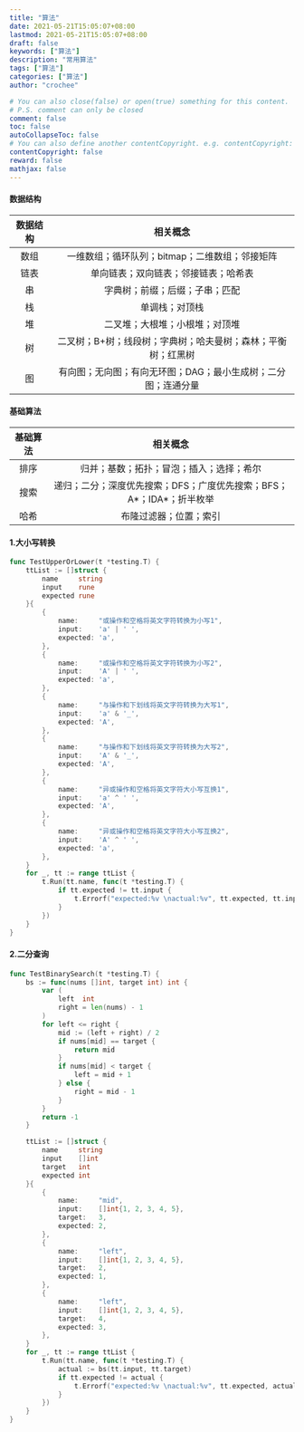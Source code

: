 ```yaml
---
title: "算法"
date: 2021-05-21T15:05:07+08:00
lastmod: 2021-05-21T15:05:07+08:00
draft: false
keywords: ["算法"]
description: "常用算法"
tags: ["算法"]
categories: ["算法"]
author: "crochee"

# You can also close(false) or open(true) something for this content.
# P.S. comment can only be closed
comment: false
toc: false
autoCollapseToc: false
# You can also define another contentCopyright. e.g. contentCopyright: "This is another copyright."
contentCopyright: false
reward: false
mathjax: false
---
```


<!--more-->
#### 数据结构
|数据结构 |相关概念 |
|:---:|:---:|
|数组|一维数组；循环队列；bitmap；二维数组；邻接矩阵|
|链表|单向链表；双向链表；邻接链表；哈希表|
|串|字典树；前缀；后缀；子串；匹配|
|栈|单调栈；对顶栈|
|堆|二叉堆；大根堆；小根堆；对顶堆|
|树|二叉树；B+树；线段树；字典树；哈夫曼树；森林；平衡树；红黑树|
|图|有向图；无向图；有向无环图；DAG；最小生成树；二分图；连通分量|
#### 基础算法
|基础算法 |相关概念 |
|:---:|:---:|
|排序|归并；基数；拓扑；冒泡；插入；选择；希尔|
|搜索|递归；二分；深度优先搜索；DFS；广度优先搜索；BFS；A*；IDA*；折半枚举|
|哈希|布隆过滤器；位置；索引|
#### 1.大小写转换
```go
func TestUpperOrLower(t *testing.T) {
	ttList := []struct {
		name     string
		input    rune
		expected rune
	}{
		{
			name:     "或操作和空格将英文字符转换为小写1",
			input:    'a' | ' ',
			expected: 'a',
		},
		{
			name:     "或操作和空格将英文字符转换为小写2",
			input:    'A' | ' ',
			expected: 'a',
		},
		{
			name:     "与操作和下划线将英文字符转换为大写1",
			input:    'a' & '_',
			expected: 'A',
		},
		{
			name:     "与操作和下划线将英文字符转换为大写2",
			input:    'A' & '_',
			expected: 'A',
		},
		{
			name:     "异或操作和空格将英文字符大小写互换1",
			input:    'a' ^ ' ',
			expected: 'A',
		},
		{
			name:     "异或操作和空格将英文字符大小写互换2",
			input:    'A' ^ ' ',
			expected: 'a',
		},
	}
	for _, tt := range ttList {
		t.Run(tt.name, func(t *testing.T) {
			if tt.expected != tt.input {
				t.Errorf("expected:%v \nactual:%v", tt.expected, tt.input)
			}
		})
	}
}
```
#### 2.二分查询
```go
func TestBinarySearch(t *testing.T) {
	bs := func(nums []int, target int) int {
		var (
			left  int
			right = len(nums) - 1
		)
		for left <= right {
			mid := (left + right) / 2
			if nums[mid] == target {
				return mid
			}
			if nums[mid] < target {
				left = mid + 1
			} else {
				right = mid - 1
			}
		}
		return -1
	}

	ttList := []struct {
		name     string
		input    []int
		target   int
		expected int
	}{
		{
			name:     "mid",
			input:    []int{1, 2, 3, 4, 5},
			target:   3,
			expected: 2,
		},
		{
			name:     "left",
			input:    []int{1, 2, 3, 4, 5},
			target:   2,
			expected: 1,
		},
		{
			name:     "left",
			input:    []int{1, 2, 3, 4, 5},
			target:   4,
			expected: 3,
		},
	}
	for _, tt := range ttList {
		t.Run(tt.name, func(t *testing.T) {
			actual := bs(tt.input, tt.target)
			if tt.expected != actual {
				t.Errorf("expected:%v \nactual:%v", tt.expected, actual)
			}
		})
	}
}
```
